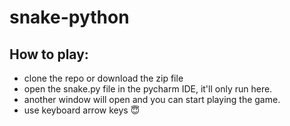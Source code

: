 # snake-python

## How to play:

- clone the repo or download the zip file
- open the snake.py file in the pycharm IDE, it'll only run here.
- another window will open and you can start playing the game.
- use keyboard arrow keys 😇
